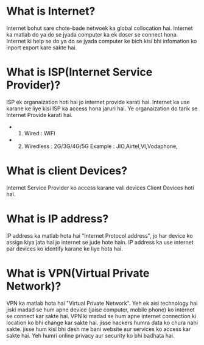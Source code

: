 # What is Internet?

Internet bohut sare chote-bade netwoek ka global collocation hai. Internet ka matlab do ya do se jyada computer ka ek doser se connect hona. Internet ki help se do ya do se jyada computer ke bich kisi bhi infomation ko inport export kare sakte hai.

# What is ISP(Internet Service Provider)?

ISP ek organaization hoti hai jo internet provide karati hai. Internet ka use karane ke liye kisi ISP ka access hona jaruri hai. Ye organaization do tarik se Internet Provide karati hai.
- 1. Wired : WIFI
- 2. Wiredless : 2G/3G/4G/5G
Example : JIO,Airtel,VI,Vodaphone,

# What is client Devices?


Internet Service Provider ko access karane vali devices Client Devices hoti hai. 


# What is IP address?

IP address ka matlab hota hai "Internet Protocol address", jo har device ko assign kiya jata hai jo internet se jude hote hain. IP address ka use internet par devices ko identify karane ke liye hota hai.

# What is VPN(Virtual Private Network)?

VPN ka matlab hota hai "Virtual Private Network". Yeh ek aisi technology hai jiski madad se hum apne device (jaise computer, mobile phone) ko internet se connect kar sakte hai. VPN ki madad se hum apne internet connection ki location ko bhi change kar sakte hai. jisse hackers humra data ko chura nahi sakte. jisse hum kisi bhi desh me bani website aur services ko access kar sakte hai. Yeh humri online privacy aur security ko bhi badhata hai.


